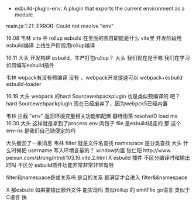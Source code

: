 

- esbuild-plugin-env: A plugin that exports the current environment as a module.


main.js:1:21: ERROR: Could not resolve "env"



16:08
韦林
vite 中 rollup esbuild 在里面的各自职能是什么 
vite里
开发阶段用esbuild编译 
上线生产阶段用rollup编译 

16:11
大头
开发构建 esbuild。生产打包rullup？ 
大头
我们现在是干嘛 
我们在学习如何编写esbuild插件

韦林
wepack有没有预编译 没有
，webpack开发提速可以 webpack+esbuild 
esbuild-loader



16:19
大头
webpack 的hard Sourcewebpackplugin 也是类似预编译的 吧？  
hard Sourcewebpackplugin 现在已经废弃了，因为webpck5已经内置

韦林
拦截 "env"   返回环境变量相关功能和配置 
靜待雨落
resolveiD  load ma  
16:30
大头
这样就是拿到了process.env 
肉包子
file 是esbuild规定的 那 这个 env-ns 是我们自己随便定的吗 



大头撤回了一条消息
韦林
filter 就是文件名查找  namespace 是分类查找 
大头
什么时候把 username 写入环境变量的？ window内置
张仁阳
http://www. peixun.com/strong/html/103.16.vite.2.html 
X
esbuild 插件 不区分编译时和输出时吗  不区分
esbuild插件功能非常非常非常有限



filter和namespace是或关系吗 是且的关系
都满足才会进入
filter&&namespace 

X
那esbuild 如果要输出额外文件 能实现吗 类似rollup 的 emitFIle 
go语言 类似于C语言 快

